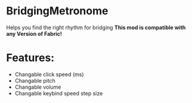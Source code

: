 # BridgingMetronome
Helps you find the right rhythm for bridging
__This mod is compatible with any Version of Fabric!__

# Features:
- Changable click speed (ms)
- Changable pitch
- Changable volume
- Changable keybind speed step size


